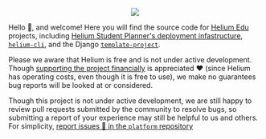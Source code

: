 <p align="center"><img src="https://www.heliumedu.com/assets/img/logo_full_blue.png" /></p>

Hello 👋, and welcome! Here you will find the source code for [Helium Edu](https://www.heliumedu.com) projects, including [Helium Student Planner's deployment infastructure](https://github.com/heliumedu/deploy), [`helium-cli`](https://github.com/HeliumEdu/heliumcli), and the Django [`template-project`](https://github.com/HeliumEdu/template-project).

Please we aware that Helium is free and is not under active development. Though [supporting the project financially](https://github.com/sponsors/alexdlaird) is appreciated ❤️ (since Helium has operating costs, even though it is free to use), we make no guarantees bug reports will be looked at or considered.

Though this project is not under active development, we are still happy to review pull requests submitted by the community to resolve bugs, so submitting a report of your experience may still be helpful to us and others. For simplicity, [report issues 🐛 in the `platform` repository](https://github.com/HeliumEdu/platform/issues/new?assignees=&labels=bug&projects=&template=bug-report.yml)
